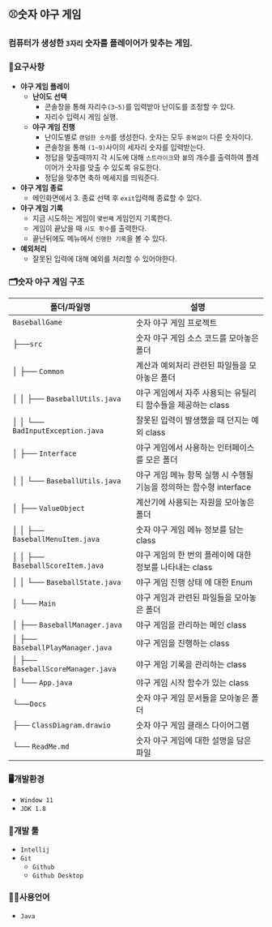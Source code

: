 ## ⚾숫자 야구 게임
### 컴퓨터가 생성한 `3자리` 숫자를 플레이어가 맞추는 게임.

### 📖요구사항
- **야구 게임 플레이**
    - **난이도 선택**
        - 콘솔창을 통해 자리수`(3~5)`를 입력받아 난이도를 조정할 수 있다.
        - 자리수 입력시 게임 실행.
    - **야구 게임 진행**
        - 난이도별로 `랜덤한 숫자`를 생성한다. 숫자는 모두 `중복없이` 다른 숫자이다.
        - 콘솔창을 통해 `(1~9)`사이의 세자리 숫자를 입력받는다.
        - 정답을 맞출때까지 각 시도에 대해 `스트라이크`와 `볼`의 개수를 출력하여 플레이어가 숫자를 맞출 수 있도록 유도한다.
        - 정답을 맞추면 축하 메세지를 띄워준다.
- **야구 게임 종료**
    - 메인화면에서 3. 종료 선택  후 `exit`입력해 종료할 수 있다.
- **야구 게임 기록**
    - 지금 시도하는 게임이 `몇번째` 게임인지 기록한다.
    - 게임이 끝났을 때 `시도 횟수`를 출력한다.
    - 끝난뒤에도 메뉴에서 `진행한 기록`을 볼 수 있다.
- **예외처리**
    - 잘못된 입력에 대해 예외를 처리할 수 있어야한다.

### 🗂️숫자 야구 게임 구조
| 폴더/파일명                                   | 설명                                         |                        
| ----------------------------------------------|----------------------------------------------|
| `BaseballGame`                                | 숫자 야구 게임 프로젝트 |
| ├──`src`                                      | 숫자 야구 게임 소스 코드를 모아놓은 폴더 |                
| │   ├── `Common`                              | 계산과 예외처리 관련된 파일들을 모아놓은 폴더 |
| │   │    ├── `BaseballUtils.java`             | 야구 게임에서 자주 사용되는 유틸리티 함수들을 제공하는 class |
| │   │    └── `BadInputException.java`         | 잘못된 입력이 발생했을 때 던지는 예외 class |
| │   ├── `Interface`                           | 야구 게임에서 사용하는 인터페이스를 모은 폴더 |
| │   │    └── `BaseballUtils.java`             | 야구 게임 메뉴 항목 실행 시 수행될 기능을 정의하는 함수형 interface |
| │   ├── `ValueObject`                         | 계산기에 사용되는 자원을 모아놓은 폴더 |
| │   │    ├── `BaseballMenuItem.java`          | 숫자 야구 게임 메뉴 정보를 담는 class |
| │   │    ├── `BaseballScoreItem.java`         | 야구 게임의 한 번의 플레이에 대한 정보를 나타내는 class |
| │   │    └── `BaseballState.java`             | 야구 게임 진행 상태 에 대한 Enum |
| │   └── `Main`                                | 야구 게임과 관련된 파일들을 모아놓은 폴더 |
| │        ├── `BaseballManager.java`           | 야구 게임을 관리하는 메인 class | 
| │        ├── `BaseballPlayManager.java`       | 야구 게임을 진행하는 class | 
| │        ├── `BaseballScoreManager.java`      | 야구 게임 기록을 관리하는 class | 
| │        └── `App.java`                       | 야구 게임 시작 함수가 있는 class |
| └──`Docs`                                     | 숫자 야구 게임 문서들을 모아놓은 폴더 |
|     ├── `ClassDiagram.drawio`                 | 숫자 야구 게임 클래스 다이어그램 |
|     └── `ReadMe.md`                           | 숫자 야구 게임에 대한 설명을 담은 파일 |


### 🖥️개발환경
- `Window 11`
- `JDK 1.8`

### 🔨개발 툴
- `Intellij`
- `Git`
    - `Github`
    - `Github Desktop`

### 🧑‍💻사용언어
- `Java`